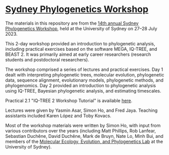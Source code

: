 # [Sydney Phylogenetics Workshop](https://meep.sydney.edu.au/workshops/)

The materials in this repository are from the [14th annual Sydney Phylogenetics Workshop](https://meep.sydney.edu.au/workshops/), held at the University of Sydney on 27–28 July 2023. 

This 2-day workshop provided an introduction to phylogenetic analysis, including practical exercises based on the software MEGA, IQ-TREE, and BEAST 2. It was primarily aimed at early career researchers (research students and postdoctoral researchers). 

The workshop comprised a series of lectures and practical exercises. Day 1 dealt with interpreting phylogenetic trees, molecular evolution, phylogenetic data, sequence alignment, evolutionary models, phylogenetic methods, and phylogenomics. Day 2 provided an introduction to phylogenetic analysis using IQ-TREE, Bayesian phylogenetic analysis, and estimating timescales. 

Practical 2.1 "IQ-TREE 2 Workshop Tutorial" is available [here](https://github.com/fredjaya/spw23_iqtree).

Lectures were given by Yasmin Asar, Simon Ho, and Fred Jaya. Teaching assistants included Karen López and Toby Kovacs.

Most of the workshop materials were written by Simon Ho, with input from various contributors over the years (including Matt Phillips, Rob Lanfear, Sebastian Duchêne, David Duchêne, Mark de Bruyn, Nate Lo, Minh Bui, and members of the [Molecular Ecology, Evolution, and Phylogenetics Lab](https://meep.sydney.edu.au/) at the University of Sydney). 
